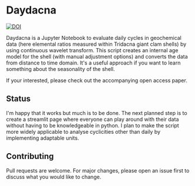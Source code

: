# Daydacna
[![DOI](https://zenodo.org/badge/690005964.svg)](https://zenodo.org/badge/latestdoi/690005964)

Daydacna is a Jupyter Notebook to evaluate daily cycles in geochemical data (here elemental ratios measured within Tridacna giant clam shells) 
by using continuous wavelet transform. This script creates an internal age model for the shell (with manual adjustment options) and converts the 
data from distance to time domain. It's a useful approach if you want to learn something about the seasonality of the shell. 

If your interested, please check out the accompanying open access paper.

## Status

I'm happy that it works but much is to be done. 
The next planned step is to create a streamlit page where everyone can play around with their data without having to be knowledgeable in python.
I plan to make the script more widely applicable to analyse cyclicities other than daily by implementing adaptable units.

## Contributing

Pull requests are welcome. For major changes, please open an issue first
to discuss what you would like to change.

